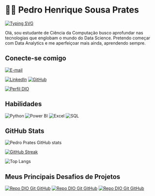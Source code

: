 # 👋🏽 Pedro Henrique Sousa Prates

[![Typing SVG](https://readme-typing-svg.demolab.com?font=Fira+Code&size=22&pause=1000&color=22CBF7&center=true&vCenter=true&random=false&width=435&lines=Bem-Vindo+ao+meu+perfil+%F0%9F%98%8E)](https://git.io/typing-svg)

Olá, sou estudante de Ciência da Computação busco aprofundar nas tecnologias que englobam o mundo do Data Science. Pretendo começar com Data Analytics e me aperfeiçoar mais ainda, aprendendo sempre.

## Conecte-se comigo

[![E-mail](https://img.shields.io/badge/-pedro.prates.dev@gmail.com-000?style=for-the-badge&logo=microsoft-outlook&logoColor=E94D5F)](mailto:pedro.prates.dev@gmail.com)

[![LinkedIn](https://img.shields.io/badge/pedro_prates-000?style=for-the-badge&logo=linkedin&logoColor=0E76A8)](https://www.linkedin.com/in/pedro-prates) [![GitHub](https://img.shields.io/badge/Pedro_Prates-000?style=for-the-badge&logo=github&logoColor=white)](+https://github.com/Pedro-Prates)

[![Perfil DIO](https://img.shields.io/badge/-Meu%20Perfil%20na%20DIO-30A3DC?style=for-the-badge)](https://www.dio.me/users/Prates)

## Habilidades

![Python](https://img.shields.io/badge/Python-000?style=for-the-badge&logo=python)
![Power BI](https://img.shields.io/badge/Power%20BI-000?style=for-the-badge&logo=power-bi&logoColor=F2C811)
![Excel](https://img.shields.io/badge/Excel-000?style=for-the-badge&logo=microsoft-excel&logoColor=217346)
![SQL](https://img.shields.io/badge/SQL-000?style=for-the-badge&logo=mysql&logoColor=FFF)

## GitHub Stats

![Pedro Prates GitHub stats](https://github-readme-stats.vercel.app/api?username=Pedro-Prates&theme=transparent&show_icons=true&title_color=fff&bg_color=000000&border_color=147FC5&icon_color=5C52FFC4&text_color=ffff&ring_color=5C52FFC4)


[![GitHub Streak](https://streak-stats.demolab.com?user=Pedro-Prates&theme=dark&locale=pt_BR&date_format=n%2Fj%5B%2FY%5D&mode=weekly&fire=EB0000&ring=5C52FFC4&currStreakLabel=5392EB&sideNums=00EB2B&border=147FC5&background=000000)](https://git.io/streak-stats)

![Top Langs](https://github-readme-stats-git-masterrstaa-rickstaa.vercel.app/api/top-langs/?username=Pedro-Prates&bg_color=000&border_color=147fc5&title_color=5392EB&text_color=fff)

## Meus Principais Desafios de Projetos

[![Repo DIO Git GitHub](https://github-readme-stats.vercel.app/api/pin/?username=Pedro-Prates&repo=Sistema_Bancario_PythonDeveloper&bg_color=000&border_color=147fc5&show_icons=true&icon_color=dc143c&title_color=dc143c&text_color=FFF)](https://github.com/Pedro-Prates/Sistema_Bancario_PythonDeveloper)
[![Repo DIO Git GitHub](https://github-readme-stats.vercel.app/api/pin/?username=Pedro-Prates&repo=Calculadora-de-Signos&bg_color=000&border_color=147fc5&show_icons=true&icon_color=dc143c&title_color=dc143c&text_color=FFF)](https://github.com/Pedro-Prates/Calculadora-de-Signos)
[![Repo DIO Git GitHub](https://github-readme-stats.vercel.app/api/pin/?username=Pedro-Prates&repo=Desafio_Estacio&bg_color=000&border_color=147fc5&show_icons=true&icon_color=dc143c&title_color=dc143c&text_color=FFF)](https://github.com/Pedro-Prates/Desafio_Estacio)
